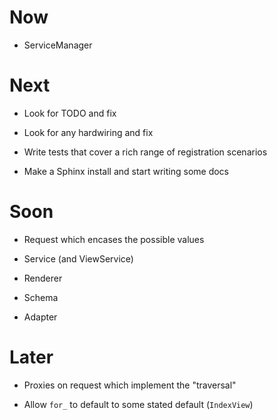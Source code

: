 # Now

- ServiceManager

# Next

- Look for TODO and fix

- Look for any hardwiring and fix

- Write tests that cover a rich range of registration scenarios

- Make a Sphinx install and start writing some docs

# Soon

- Request which encases the possible values

- Service (and ViewService)

- Renderer

- Schema

- Adapter

# Later

- Proxies on request which implement the "traversal"

- Allow `for_` to default to some stated default (`IndexView`)